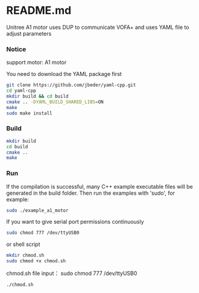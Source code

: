 # README.md
Unitree A1 motor uses DUP to communicate VOFA+ and uses YAML file to adjust parameters
### Notice

support motor: A1 motor

You need to download the YAML package first
```bash
git clone https://github.com/jbeder/yaml-cpp.git
cd yaml-cpp
mkdir build && cd build
cmake .. -DYAML_BUILD_SHARED_LIBS=ON
make
sudo make install
```

### Build
```bash
mkdir build
cd build
cmake ..
make
```

### Run
If the compilation is successful, many C++ example executable files will be generated in the build folder. Then run the examples with 'sudo', for example:
```bash
sudo ./example_a1_motor
```

If you want to give serial port permissions continuously
```bash
sudo chmod 777 /dev/ttyUSB0
```
or shell script
```bash
mkdir chmod.sh
sudo chmod +x chmod.sh
```
chmod.sh file input：
sudo chmod 777 /dev/ttyUSB0
```bash
./chmod.sh
```
